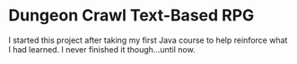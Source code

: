 # Dungeon Crawl Text-Based RPG

I started this project after taking my first Java course to help reinforce what I had learned. 
I never finished it though...until now. 

